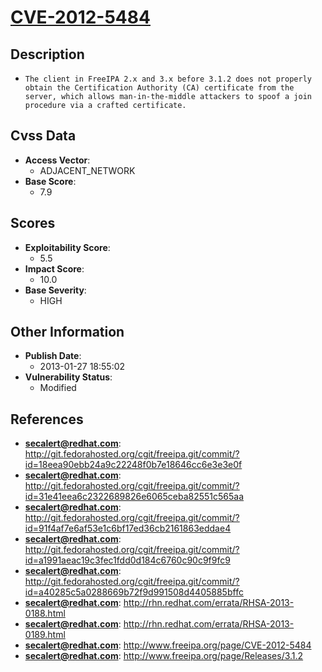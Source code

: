 
# [CVE-2012-5484](http://git.fedorahosted.org/cgit/freeipa.git/commit/?id=18eea90ebb24a9c22248f0b7e18646cc6e3e3e0f)

## Description

- `The client in FreeIPA 2.x and 3.x before 3.1.2 does not properly obtain the Certification Authority (CA) certificate from the server, which allows man-in-the-middle attackers to spoof a join procedure via a crafted certificate.`

## Cvss Data

- **Access Vector**:
  - ADJACENT_NETWORK
- **Base Score**:
  - 7.9

## Scores

- **Exploitability Score**:
  - 5.5
- **Impact Score**:
  - 10.0
- **Base Severity**:
  - HIGH

## Other Information

- **Publish Date**:
  - 2013-01-27 18:55:02
- **Vulnerability Status**:
  - Modified

## References

- **secalert@redhat.com**: http://git.fedorahosted.org/cgit/freeipa.git/commit/?id=18eea90ebb24a9c22248f0b7e18646cc6e3e3e0f
- **secalert@redhat.com**: http://git.fedorahosted.org/cgit/freeipa.git/commit/?id=31e41eea6c2322689826e6065ceba82551c565aa
- **secalert@redhat.com**: http://git.fedorahosted.org/cgit/freeipa.git/commit/?id=91f4af7e6af53e1c6bf17ed36cb2161863eddae4
- **secalert@redhat.com**: http://git.fedorahosted.org/cgit/freeipa.git/commit/?id=a1991aeac19c3fec1fdd0d184c6760c90c9f9fc9
- **secalert@redhat.com**: http://git.fedorahosted.org/cgit/freeipa.git/commit/?id=a40285c5a0288669b72f9d991508d4405885bffc
- **secalert@redhat.com**: http://rhn.redhat.com/errata/RHSA-2013-0188.html
- **secalert@redhat.com**: http://rhn.redhat.com/errata/RHSA-2013-0189.html
- **secalert@redhat.com**: http://www.freeipa.org/page/CVE-2012-5484
- **secalert@redhat.com**: http://www.freeipa.org/page/Releases/3.1.2
